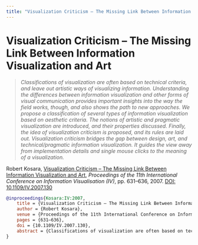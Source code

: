 ```yaml
---
title: "Visualization Criticism – The Missing Link Between Information Visualization and Art"
---
```


# Visualization Criticism – The Missing Link Between Information Visualization and Art

> _Classifications of visualization are often based on technical criteria, and leave out artistic ways of visualizing information. Understanding the differences between information visualization and other forms of visual communication provides important insights into the way the field works, though, and also shows the path to new approaches. We propose a classification of several types of information visualization based on aesthetic criteria. The notions of artistic and pragmatic visualization are introduced, and their properties discussed. Finally, the idea of visualization criticism is proposed, and its rules are laid out. Visualization criticism bridges the gap between design, art, and technical/pragmatic information visualization. It guides the view away from implementation details and single mouse clicks to the meaning of a visualization._

Robert Kosara, <a href="https://media.eagereyes.org/papers/2007/Kosara-IV-2007.pdf" target="_blank">Visualization Criticism – The Missing Link Between Information Visualization and Art</a>, _Proceedings of the 11th International Conference on Information Visualisation (IV)_, pp. 631–636, 2007. <a href="https://dx.doi.org/10.1109/IV.2007.130" target="_new">DOI: 10.1109/IV.2007.130</a>


```bibtex
@inproceedings{Kosara:IV:2007,
	title = {Visualization Criticism – The Missing Link Between Information Visualization and Art},
	author = {Robert Kosara},
	venue = {Proceedings of the 11th International Conference on Information Visualisation (IV)},
	pages = {631–636},
	doi = {10.1109/IV.2007.130},
	abstract = {Classifications of visualization are often based on technical criteria, and leave out artistic ways of visualizing information. Understanding the differences between information visualization and other forms of visual communication provides important insights into the way the field works, though, and also shows the path to new approaches. We propose a classification of several types of information visualization based on aesthetic criteria. The notions of artistic and pragmatic visualization are introduced, and their properties discussed. Finally, the idea of visualization criticism is proposed, and its rules are laid out. Visualization criticism bridges the gap between design, art, and technical/pragmatic information visualization. It guides the view away from implementation details and single mouse clicks to the meaning of a visualization.},
}
```

